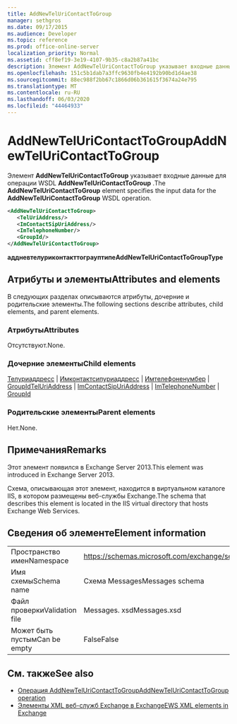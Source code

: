 ```yaml
---
title: AddNewTelUriContactToGroup
manager: sethgros
ms.date: 09/17/2015
ms.audience: Developer
ms.topic: reference
ms.prod: office-online-server
localization_priority: Normal
ms.assetid: cff8ef19-3e19-4107-9b35-c8a2b87a41bc
description: Элемент AddNewTelUriContactToGroup указывает входные данные для операции WSDL AddNewTelUriContactToGroup.
ms.openlocfilehash: 151c5b1dab7a3ffc9630fb4e4192b90bd1d4ae38
ms.sourcegitcommit: 88ec988f2bb67c1866d06b361615f3674a24e795
ms.translationtype: MT
ms.contentlocale: ru-RU
ms.lasthandoff: 06/03/2020
ms.locfileid: "44464933"
---
```

# <a name="addnewteluricontacttogroup"></a><span data-ttu-id="d58ae-103">AddNewTelUriContactToGroup</span><span class="sxs-lookup"><span data-stu-id="d58ae-103">AddNewTelUriContactToGroup</span></span>

<span data-ttu-id="d58ae-104">Элемент **AddNewTelUriContactToGroup** указывает входные данные для операции WSDL **AddNewTelUriContactToGroup** .</span><span class="sxs-lookup"><span data-stu-id="d58ae-104">The **AddNewTelUriContactToGroup** element specifies the input data for the **AddNewTelUriContactToGroup** WSDL operation.</span></span> 
  
```XML
<AddNewTelUriContactToGroup>
   <TelUriAddress/>
   <ImContactSipUriAddress/>
   <ImTelephoneNumber/>
   <GroupId/>
</AddNewTelUriContactToGroup>
```

 <span data-ttu-id="d58ae-105">**аддневтелуриконтакттограуптипе**</span><span class="sxs-lookup"><span data-stu-id="d58ae-105">**AddNewTelUriContactToGroupType**</span></span>
## <a name="attributes-and-elements"></a><span data-ttu-id="d58ae-106">Атрибуты и элементы</span><span class="sxs-lookup"><span data-stu-id="d58ae-106">Attributes and elements</span></span>

<span data-ttu-id="d58ae-107">В следующих разделах описываются атрибуты, дочерние и родительские элементы.</span><span class="sxs-lookup"><span data-stu-id="d58ae-107">The following sections describe attributes, child elements, and parent elements.</span></span>
  
### <a name="attributes"></a><span data-ttu-id="d58ae-108">Атрибуты</span><span class="sxs-lookup"><span data-stu-id="d58ae-108">Attributes</span></span>

<span data-ttu-id="d58ae-109">Отсутствуют.</span><span class="sxs-lookup"><span data-stu-id="d58ae-109">None.</span></span>
  
### <a name="child-elements"></a><span data-ttu-id="d58ae-110">Дочерние элементы</span><span class="sxs-lookup"><span data-stu-id="d58ae-110">Child elements</span></span>

<span data-ttu-id="d58ae-111">[Телуриаддресс](teluriaddress.md)  |  [Имконтактсипуриаддресс](imcontactsipuriaddress.md)  |  [Имтелефоненумбер](imtelephonenumber.md)  |  [GroupId](groupid.md)</span><span class="sxs-lookup"><span data-stu-id="d58ae-111">[TelUriAddress](teluriaddress.md) | [ImContactSipUriAddress](imcontactsipuriaddress.md) | [ImTelephoneNumber](imtelephonenumber.md) | [GroupId](groupid.md)</span></span>
  
### <a name="parent-elements"></a><span data-ttu-id="d58ae-112">Родительские элементы</span><span class="sxs-lookup"><span data-stu-id="d58ae-112">Parent elements</span></span>

<span data-ttu-id="d58ae-113">Нет.</span><span class="sxs-lookup"><span data-stu-id="d58ae-113">None.</span></span>
  
## <a name="remarks"></a><span data-ttu-id="d58ae-114">Примечания</span><span class="sxs-lookup"><span data-stu-id="d58ae-114">Remarks</span></span>

<span data-ttu-id="d58ae-115">Этот элемент появился в Exchange Server 2013.</span><span class="sxs-lookup"><span data-stu-id="d58ae-115">This element was introduced in Exchange Server 2013.</span></span>
  
<span data-ttu-id="d58ae-116">Схема, описывающая этот элемент, находится в виртуальном каталоге IIS, в котором размещены веб-службы Exchange.</span><span class="sxs-lookup"><span data-stu-id="d58ae-116">The schema that describes this element is located in the IIS virtual directory that hosts Exchange Web Services.</span></span>
  
## <a name="element-information"></a><span data-ttu-id="d58ae-117">Сведения об элементе</span><span class="sxs-lookup"><span data-stu-id="d58ae-117">Element information</span></span>

|||
|:-----|:-----|
|<span data-ttu-id="d58ae-118">Пространство имен</span><span class="sxs-lookup"><span data-stu-id="d58ae-118">Namespace</span></span>  <br/> |https://schemas.microsoft.com/exchange/services/2006/messages  <br/> |
|<span data-ttu-id="d58ae-119">Имя схемы</span><span class="sxs-lookup"><span data-stu-id="d58ae-119">Schema name</span></span>  <br/> |<span data-ttu-id="d58ae-120">Схема Messages</span><span class="sxs-lookup"><span data-stu-id="d58ae-120">Messages schema</span></span>  <br/> |
|<span data-ttu-id="d58ae-121">Файл проверки</span><span class="sxs-lookup"><span data-stu-id="d58ae-121">Validation file</span></span>  <br/> |<span data-ttu-id="d58ae-122">Messages. xsd</span><span class="sxs-lookup"><span data-stu-id="d58ae-122">Messages.xsd</span></span>  <br/> |
|<span data-ttu-id="d58ae-123">Может быть пустым</span><span class="sxs-lookup"><span data-stu-id="d58ae-123">Can be empty</span></span>  <br/> |<span data-ttu-id="d58ae-124">False</span><span class="sxs-lookup"><span data-stu-id="d58ae-124">False</span></span>  <br/> |
   
## <a name="see-also"></a><span data-ttu-id="d58ae-125">См. также</span><span class="sxs-lookup"><span data-stu-id="d58ae-125">See also</span></span>

- [<span data-ttu-id="d58ae-126">Операция AddNewTelUriContactToGroup</span><span class="sxs-lookup"><span data-stu-id="d58ae-126">AddNewTelUriContactToGroup operation</span></span>](addnewteluricontacttogroup-operation.md)
- [<span data-ttu-id="d58ae-127">Элементы XML веб-служб Exchange в Exchange</span><span class="sxs-lookup"><span data-stu-id="d58ae-127">EWS XML elements in Exchange</span></span>](ews-xml-elements-in-exchange.md)

